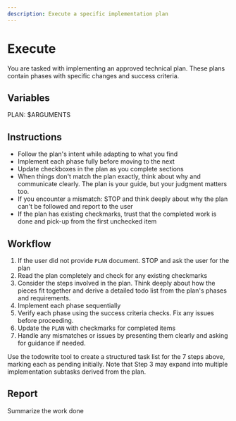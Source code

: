 ```yaml
---
description: Execute a specific implementation plan
---
```


# Execute

You are tasked with implementing an approved technical plan. These plans contain phases with specific changes and success criteria.

## Variables

PLAN: $ARGUMENTS

## Instructions

- Follow the plan's intent while adapting to what you find
- Implement each phase fully before moving to the next
- Update checkboxes in the plan as you complete sections
- When things don't match the plan exactly, think about why and communicate clearly. The plan is your guide, but your judgment matters too.
- If you encounter a mismatch: STOP and think deeply about why the plan can't be followed and report to the user
- If the plan has existing checkmarks, trust that the completed work is done and pick-up from the first unchecked item

## Workflow

1. If the user did not provide `PLAN` document. STOP and ask the user for the plan
2. Read the plan completely and check for any existing checkmarks
3. Consider the steps involved in the plan. Think deeply about how the pieces fit together and derive a detailed todo list from the plan's phases and requirements.
4. Implement each phase sequentially
5. Verify each phase using the success criteria checks. Fix any issues before proceeding.
6. Update the `PLAN` with checkmarks for completed items
7. Handle any mismatches or issues by presenting them clearly and asking for guidance if needed.

Use the todowrite tool to create a structured task list for the 7 steps above, marking each as pending initially. Note that Step 3 may expand into multiple implementation subtasks derived from the plan.

## Report

Summarize the work done
